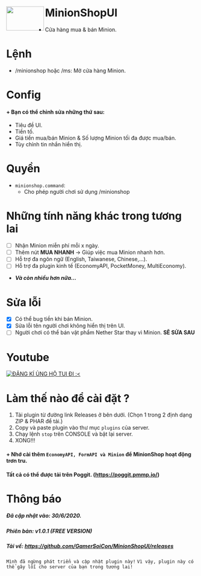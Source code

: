 <h1>MinionShopUI<img src="https://66.media.tumblr.com/98d68e65feb79d306e988e68336378b7/tumblr_mr7xajaGAw1s3ff40o1_400.gifv" height="64" width="100" align="left"></img></h1>

+ Cửa hàng mua & bán Minion.

# Lệnh
+ /minionshop hoặc /ms: Mở cửa hàng Minion.

# Config
#### + Bạn có thể chỉnh sửa những thứ sau:
   - Tiêu đề UI.
   - Tiền tố.
   - Giá tiền mua/bán Minion & Số lượng Minion tối đa được mua/bán.
   - Tùy chỉnh tin nhắn hiển thị.
# Quyền
+ ```minionshop.command```:
   - Cho phép người chơi sử dụng /minionshop

# Những tính năng khác trong tương lai
- [ ] Nhận Minion miễn phí mỗi x ngày.
- [ ] Thêm nút **MUA NHANH** -> Giúp việc mua Minion nhanh hơn.
- [ ] Hỗ trợ đa ngôn ngữ (English, Taiwanese, Chinese,...).
- [ ] Hỗ trợ đa plugin kinh tế (EconomyAPI, PocketMoney, MultiEconomy).
+ ***Và còn nhiều hơn nữa...***

# Sửa lỗi
- [X] Có thể bug tiền khi bán Minion.
- [X] Sửa lỗi tên người chơi không hiển thị trên UI.
- [ ] Người chơi có thể bán vật phẩm Nether Star thay vì Minion. **SẼ SỬA SAU**

# Youtube
[![ĐĂNG KÍ ỦNG HỘ TUI ĐI :<](https://img.youtube.com/vi/5hC5oMJLrqc/0.jpg)](https://youtu.be/5hC5oMJLrqc "ĐĂNG KÍ ỦNG HỘ TUI ĐI :<")

# Làm thế nào để cài đặt ?
1. Tải plugin từ đường link Releases ở bên dưới. (Chọn 1 trong 2 định dạng ZIP & PHAR để tải.)
2. Copy và paste plugin vào thư mục ```plugins``` của server.
3. Chạy lệnh ```stop``` trên CONSOLE và bật lại server.
4. XONG!!!

#### + Nhớ cài thêm ```EconomyAPI, FormAPI và Minion``` để MinionShop hoạt động trơn tru.
#### Tất cả có thể được tải trên Poggit. (https://poggit.pmmp.io/)

# Thông báo
##### Đã cập nhật vào: 30/6/2020.
##### Phiên bản: v1.0.1 (FREE VERSION)
##### Tải về: https://github.com/GamerSoiCon/MinionShopUI/releases
```Mình đã ngừng phát triển và cập nhật plugin này!```
```Vì vậy, plugin này có thể gây lỗi cho server của bạn trong tương lai!```
